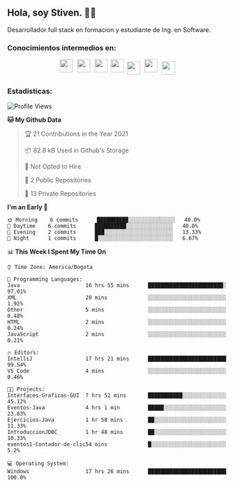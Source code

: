 ## Hola, soy Stiven. 👋👷
Desarrollador full stack en formacion y estudiante de Ing. en Software. 

### Conocimientos intermedios en: 
<div style="display: flex; flex-direction: row; justify-content: center;">
  <img src="https://cdn.svgporn.com/logos/html-5.svg" width="30px" height="30px" hspace="5"/>
  <img src="https://cdn.svgporn.com/logos/css-3.svg" width="30px" height="30px" hspace="5"/>
  <img src="https://cdn.svgporn.com/logos/sass.svg" width="30px" height="30px" hspace="5"/>
  <img src="https://cdn.svgporn.com/logos/gulp.svg" width="30px" height="30px" hspace="2"/>
  <img src="https://cdn.svgporn.com/logos/javascript.svg" width="30px" height="30px" hspace="5" vspace="5"/>
  <img src="https://cdn.svgporn.com/logos/java.svg" width="30px" height="30px" hspace="5"/>
  <img src="https://cdn.svgporn.com/logos/mysql.svg" width="30px" height="30px" hspace="5" vspace="5"/>
</div>

### Estadisticas:
<!--START_SECTION:waka-->
![Profile Views](http://img.shields.io/badge/Profile%20Views-29-blue)

**🐱 My Github Data** 

> 🏆 21 Contributions in the Year 2021
 > 
> 📦 82.8 kB Used in Github's Storage 
 > 
> 🚫 Not Opted to Hire
 > 
> 📜 2 Public Repositories 
 > 
> 🔑 13 Private Repositories  
 > 
**I'm an Early 🐤** 

```text
🌞 Morning    6 commits      ██████████░░░░░░░░░░░░░░░   40.0% 
🌆 Daytime    6 commits      ██████████░░░░░░░░░░░░░░░   40.0% 
🌃 Evening    2 commits      ███░░░░░░░░░░░░░░░░░░░░░░   13.33% 
🌙 Night      1 commits      █░░░░░░░░░░░░░░░░░░░░░░░░   6.67%

```


📊 **This Week I Spent My Time On** 

```text
⌚︎ Time Zone: America/Bogota

💬 Programming Languages: 
Java                     16 hrs 55 mins      ████████████████████████░   97.01% 
XML                      20 mins             ░░░░░░░░░░░░░░░░░░░░░░░░░   1.92% 
Other                    5 mins              ░░░░░░░░░░░░░░░░░░░░░░░░░   0.48% 
HTML                     2 mins              ░░░░░░░░░░░░░░░░░░░░░░░░░   0.24% 
JavaScript               2 mins              ░░░░░░░░░░░░░░░░░░░░░░░░░   0.21%

🔥 Editors: 
IntelliJ                 17 hrs 21 mins      █████████████████████████   99.54% 
VS Code                  4 mins              ░░░░░░░░░░░░░░░░░░░░░░░░░   0.46%

🐱‍💻 Projects: 
Interfaces-Graficas-GUI  7 hrs 52 mins       ███████████░░░░░░░░░░░░░░   45.12% 
Eventos-Java             4 hrs 1 min         █████░░░░░░░░░░░░░░░░░░░░   23.03% 
Ejercicios-Java          1 hr 58 mins        ██░░░░░░░░░░░░░░░░░░░░░░░   11.33% 
IntroduccionJDBC         1 hr 48 mins        ██░░░░░░░░░░░░░░░░░░░░░░░   10.33% 
eventos1-Contador-de-clic54 mins             █░░░░░░░░░░░░░░░░░░░░░░░░   5.2%

💻 Operating System: 
Windows                  17 hrs 26 mins      █████████████████████████   100.0%

```


<!--END_SECTION:waka-->
